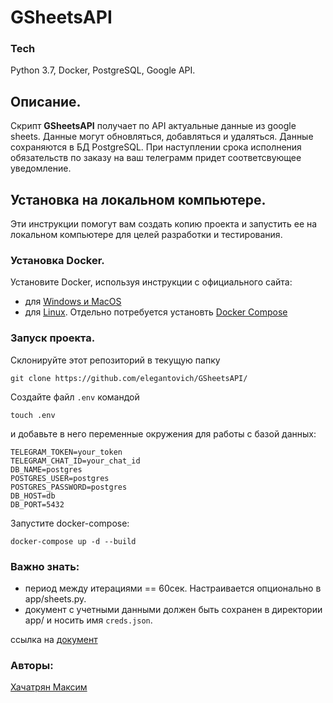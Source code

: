 # GSheetsAPI

### Tech
Python 3.7, Docker, PostgreSQL, Google API.

## Описание.

Скрипт **GSheetsAPI** получает по API актуальные данные из google sheets. Данные могут обновляться, добавляться и удаляться. Данные сохраняются в БД PostgreSQL. При наступлении срока исполнения обязательств по заказу на ваш телеграмм придет соответсвующее уведомление. 

## Установка на локальном компьютере.
Эти инструкции помогут вам создать копию проекта и запустить ее на локальном компьютере для целей разработки и тестирования.

### Установка Docker.
Установите Docker, используя инструкции с официального сайта:
- для [Windows и MacOS](https://www.docker.com/products/docker-desktop)
- для [Linux](https://docs.docker.com/engine/install/ubuntu/). Отдельно потребуется установть [Docker Compose](https://docs.docker.com/compose/install/)

### Запуск проекта.
Склонируйте этот репозиторий в текущую папку
```
git clone https://github.com/elegantovich/GSheetsAPI/
```
Создайте файл `.env` командой
```
touch .env
```
и добавьте в него переменные окружения для работы с базой данных:
```
TELEGRAM_TOKEN=your_token
TELEGRAM_CHAT_ID=your_chat_id
DB_NAME=postgres
POSTGRES_USER=postgres
POSTGRES_PASSWORD=postgres
DB_HOST=db
DB_PORT=5432 
```
Запустите docker-compose:
```
docker-compose up -d --build
```

### Важно знать:
- период между итерациями == 60сек. Настраивается опционально в app/sheets.py.
- документ с учетными данными должен быть сохранен в директории app/ и носить имя `creds.json`.

ссылка на [документ](https://docs.google.com/spreadsheets/d/1TLzoKENjVoH7SqWL2EDENxq63FMY94ugxcQqnRx30nc/edit?usp=sharing)
### Авторы:

[Хачатрян Максим](https://github.com/Elegantovich)<br>
